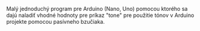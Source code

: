 Malý jednoduchý program pre Arduino (Nano, Uno) pomocou ktorého sa dajú naladiť vhodné hodnoty pre príkaz "tone" pre použitie tónov v Arduino projekte pomocou pasívneho bzučiaka.